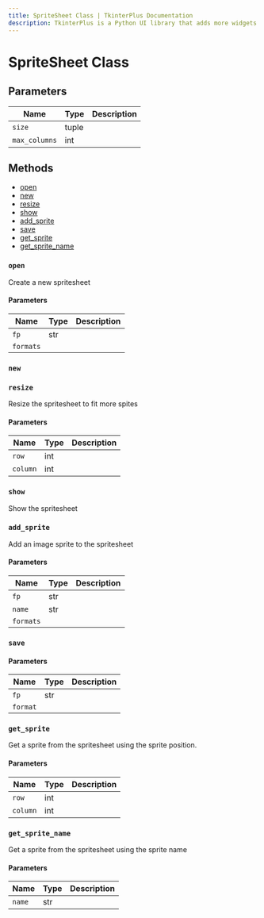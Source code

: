 ```yaml
---
title: SpriteSheet Class | TkinterPlus Documentation
description: TkinterPlus is a Python UI library that adds more widgets to Tkinter
---
```


# SpriteSheet Class

## Parameters

| Name          | Type  | Description |
| ------------- | ----- | ----------- |
| `size`        | tuple |             |
| `max_columns` | int   |             |

## Methods

- [open](#open)
- [new](#new)
- [resize](#resize)
- [show](#show)
- [add_sprite](#add_sprite)
- [save](#save)
- [get_sprite](#get_sprite)
- [get_sprite_name](#get_sprite_name)

### `open`

Create a new spritesheet

#### Parameters

| Name      | Type | Description |
| --------- | ---- | ----------- |
| `fp`      | str  |             |
| `formats` |      |             |

### `new`

### `resize`

Resize the spritesheet to fit more spites

#### Parameters

| Name     | Type | Description |
| -------- | ---- | ----------- |
| `row`    | int  |             |
| `column` | int  |             |

### `show`

Show the spritesheet

### `add_sprite`

Add an image sprite to the spritesheet

#### Parameters

| Name      | Type | Description |
| --------- | ---- | ----------- |
| `fp`      | str  |             |
| `name`    | str  |             |
| `formats` |      |             |

### `save`

#### Parameters

| Name     | Type | Description |
| -------- | ---- | ----------- |
| `fp`     | str  |             |
| `format` |      |             |

### `get_sprite`

Get a sprite from the spritesheet using the sprite position.

#### Parameters

| Name     | Type | Description |
| -------- | ---- | ----------- |
| `row`    | int  |             |
| `column` | int  |             |

### `get_sprite_name`

Get a sprite from the spritesheet using the sprite name

#### Parameters

| Name   | Type | Description |
| ------ | ---- | ----------- |
| `name` | str  |             |
